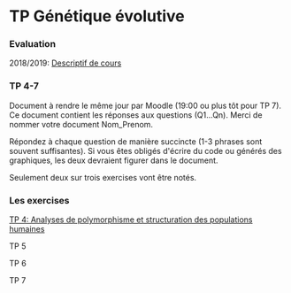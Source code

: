 # TP Génétique évolutive

### Evaluation

2018/2019: [Descriptif de cours](http://www5.unine.ch/descriptifs/plans2018-2019/plan_316_2018-2019_fr_3ZL1040.pdf)


### TP 4-7

Document à rendre le même jour par Moodle (19:00 ou plus tôt pour TP 7). Ce document contient les réponses aux questions (Q1...Qn). Merci de nommer votre document Nom_Prenom.

Répondez à chaque question de manière succincte (1-3 phrases sont souvent suffisantes). Si vous êtes obligés d'écrire du code ou générés des graphiques, les deux devraient figurer dans le document.

Seulement deux sur trois exercises vont être notés.


### Les exercises

[TP 4: Analyses de polymorphisme et structuration des populations humaines](./TP_4_Structure_pop_humaines)

TP 5

TP 6

TP 7